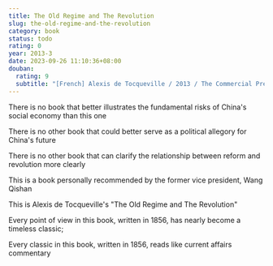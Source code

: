 ```yaml
---
title: The Old Regime and The Revolution
slug: the-old-regime-and-the-revolution
category: book
status: todo
rating: 0
year: 2013-3
date: 2023-09-26 11:10:36+08:00
douban:
  rating: 9
  subtitle: "[French] Alexis de Tocqueville / 2013 / The Commercial Press"
---
```


There is no book that better illustrates the fundamental risks of China's social economy than this one

There is no other book that could better serve as a political allegory for China's future

There is no other book that can clarify the relationship between reform and revolution more clearly

This is a book personally recommended by the former vice president, Wang Qishan

This is Alexis de Tocqueville's "The Old Regime and The Revolution"

Every point of view in this book, written in 1856, has nearly become a timeless classic;

Every classic in this book, written in 1856, reads like current affairs commentary
